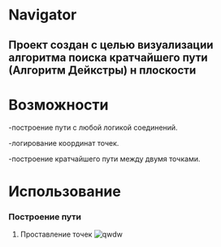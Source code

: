 # Navigator

## Проект создан с целью визуализации алгоритма поиска кратчайшего пути (Алгоритм Дейкстры) н плоскости

# Возможности
-построение пути с любой логикой соединений.

-логирование координат точек.

-построение кратчайшего пути между двумя точками.

# Использование

### Построение пути
1. Проставление точек
![qwdw](images/record1.gif)

